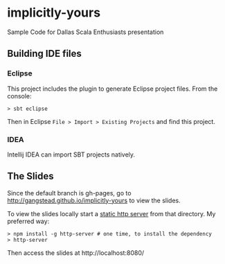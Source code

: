 implicitly-yours
================

Sample Code for Dallas Scala Enthusiasts presentation

## Building IDE files
### Eclipse
This project includes the plugin to generate Eclipse project files.  From the console:
```
> sbt eclipse
```
Then in Eclipse `File > Import > Existing Projects` and find this project.

### IDEA
Intellij IDEA can import SBT projects natively.


## The Slides
Since the default branch is gh-pages, go to http://gangstead.github.io/implicitly-yours to view the slides.

To view the slides locally start a [static http server](https://gist.github.com/willurd/5720255) from that directory.  My preferred way:

```
> npm install -g http-server # one time, to install the dependency
> http-server
```

Then access the slides at http://localhost:8080/
